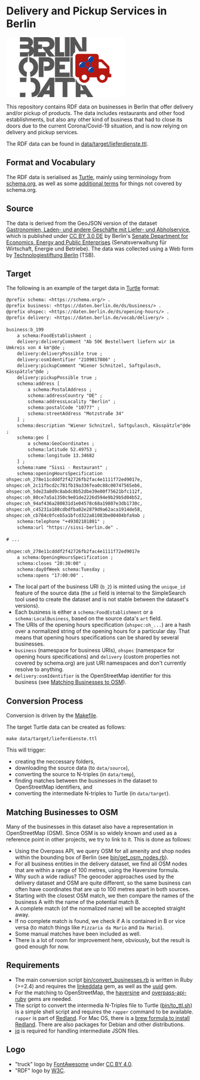 # Delivery and Pickup Services in Berlin

![Logo of "Delivery and Pickup Services in Berlin" dataset](logo/lieferdienste-logo_small.png)

This repository contains RDF data on businesses in Berlin that offer delivery and/or pickup of products.
The data includes restaurants and other food establishments, but also any other kind of business that had to close its doors due to the current Corona/Covid-19 situation, and is now relying on delivery and pickup services.

The RDF data can be found in [data/target/lieferdienste.ttl](data/target/lieferdienste.ttl).

## Format and Vocabulary

The RDF data is serialised as [Turtle](https://www.w3.org/TR/turtle/), mainly using terminology from [schema.org](https://schema.org), as well as some [additional terms](vocab/delivery.ttl) for things not covered by schema.org.

## Source

The data is derived from the GeoJSON version of the dataset [Gastronomien, Laden- und andere Geschäfte mit Liefer- und Abholservice](https://daten.berlin.de/datensaetze/gastronomien-laden-und-andere-geschäfte-mit-liefer-und-abholservice), which is published under [CC BY 3.0 DE](http://creativecommons.org/licenses/by/3.0/de/) by Berlin's [Senate Department for Economics, Energy and Public Enterprises](https://www.berlin.de/sen/wirtschaft/) (Senatsverwaltung für Wirtschaft, Energie und Betriebe).
The data was collected using a Web form by [Technologiestiftung Berlin](https://www.technologiestiftung-berlin.de) (TSB).

## Target

The following is an example of the target data in [Turtle](https://www.w3.org/TR/turtle/) format:

```turtle
@prefix schema: <https://schema.org/> .
@prefix business: <https://daten.berlin.de/ds/business/> .
@prefix ohspec: <https://daten.berlin.de/ds/opening-hours/> .
@prefix delivery: <https://daten.berlin.de/vocab/delivery/> .

business:b_199
    a schema:FoodEstablishment ;
    delivery:deliveryComment "Ab 50€ Bestellwert liefern wir im Umkreis von 4 km"@de ;
    delivery:deliveryPossible true ;
    delivery:osmIdentifier "2109017886" ;
    delivery:pickupComment "Wiener Schnitzel, Saftgulasch, Kässpätzle"@de ;
    delivery:pickupPossible true ;
    schema:address [
        a schema:PostalAddress ;
        schema:addressCountry "DE" ;
        schema:addressLocality "Berlin" ;
        schema:postalCode "10777" ;
        schema:streetAddress "Motzstraße 34"
    ] ;
    schema:description "Wiener Schnitzel, Saftgulasch, Kässpätzle"@de ;
    schema:geo [
        a schema:GeoCoordinates ;
        schema:latitude 52.49753 ;
        schema:longitude 13.34682
    ] ;
    schema:name "Sissi - Restaurant" ;
    schema:openingHoursSpecification ohspec:oh_278e11cdddf2f42726fb2fac4e1111f72ed9017e, ohspec:oh_2c11fbcd2c781fb19a336fea0c88c00747565eb6, ohspec:oh_5de23a8d9c8abdc8b52dbe39e00f75621bfc112f, ohspec:oh_80ce7a5a1350c9e01de2226d594e9b29b5d04b52, ohspec:oh_94af436a280831d1e04578c68a19807e3db1730c, ohspec:oh_c45231a188cdbdfba02e2879d9a62aca1914de58, ohspec:oh_cb784c0fceb5a1bfcd322a81083be00404bfa9ab ;
    schema:telephone "+49302101801" ;
    schema:url "https://sissi-berlin.de" .

# ...

ohspec:oh_278e11cdddf2f42726fb2fac4e1111f72ed9017e
    a schema:OpeningHoursSpecification ;
    schema:closes "20:30:00" ;
    schema:dayOfWeek schema:Tuesday ;
    schema:opens "17:00:00" .
```

* The local part of the business URI (`b_2`) is minted using the `unique_id` feature of the source data (the `id` field is internal to the SimpleSearch tool used to create the dataset and is not stable between the dataset's versions).
* Each business is either a `schema:FoodEstablishment` or a `schema:LocalBusiness`, based on the source data's `art` field.
* The URIs of the opening hours specification (`ohspec:oh_...`) are a hash over a normalized string of the opening hours for a particular day.
That means that opening hours specifications can be shared by several businesses.
* `business` (namespace for business URIs), `ohspec` (namespace for opening hours specifications) and `delivery` (custom properties not covered by schema.org) are just URI namespaces and don't currently resolve to anything.
* `delivery:osmIdentifier` is the OpenStreetMap identifier for this business (see [Matching Businesses to OSM](#matching-businesses-to-osm)).


## Conversion Process

Conversion is driven by the [Makefile](Makefile).

The target Turtle data can be created as follows:

```
make data/target/lieferdienste.ttl
```

This will trigger:

- creating the neccessary folders,
- downloading the source data (to `data/source`),
- converting the source to N-triples (in `data/temp`),
- finding matches between the businesses in the dataset to OpenStreetMap identifiers, and
- converting the intermediate N-triples to Turtle (in `data/target`).

## Matching Businesses to OSM

Many of the businesses in this dataset also have a representation in OpenStreetMap (OSM).
Since OSM is so widely known and used as a reference point in other projects, we try to link to it.
This is done as follows:

- Using the Overpass API, we query OSM for all amenity and shop nodes within the bounding box of Berlin (see [bin/get_osm_nodes.rb](bin/get_osm_nodes.rb)).
- For all business entities in the delivery dataset, we find all OSM nodes that are within a range of 100 metres, using the Haversine formula.
- Why such a wide radius? The geocoder approaches used by the delivery dataset and OSM are quite different, so the same business can often have coordinates that are up to 100 metres apart in both sources.
- Starting with the closest OSM match, we then compare the names of the business A with the name of the potential match B.
- A complete match (of the normalized name) will be accepted straight away.
- If no complete match is found, we check if A is contained in B or vice versa (to match things like `Pizzaria da Mario` and `Da Mario`).
- Some manual matches have been included as well.
- There is a lot of room for improvement here, obviously, but the result is good enough for now.  

## Requirements

- The main conversion script [bin/convert_businesses.rb](bin/convert_businesses.rb) is written in Ruby (>=2.4) and requires the [linkeddata](https://rubygems.org/gems/linkeddata) gem, as well as the [uuid](https://rubygems.org/gems/uuid) gem.
- For the matching to OpenStreetMap, the [haversine](https://rubygems.org/gems/haversine) and [overpass-api-ruby](https://rubygems.org/gems/overpass-api-ruby) gems are needed.
- The script to convert the intermedia N-Triples file to Turtle ([bin/to_ttl.sh](bin/to_ttl.sh)) is a simple shell script and requires the `rapper` command to be available. `rapper` is part of [Redland](http://librdf.org). For Mac OS, there is a [brew formula to install Redland](https://formulae.brew.sh/formula/redland). There are also packages for Debian and other distributions.
- [jq](https://stedolan.github.io/jq/) is required for handling intermediate JSON files.

## Logo

- "truck" logo by [FontAwesome](https://fontawesome.com) under [CC BY 4.0](https://creativecommons.org/licenses/by/4.0/).
- "RDF" logo by  [W3C](https://www.w3.org/RDF/icons/).

